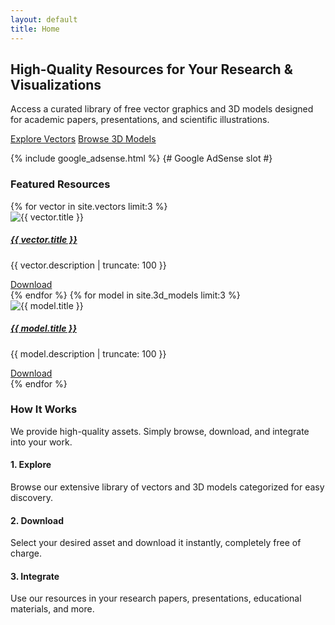 ```yaml
---
layout: default
title: Home
---
```


<section class="hero-section">
    <div class="container">
        <h2>High-Quality Resources for Your Research & Visualizations</h2>
        <p class="lead">Access a curated library of free vector graphics and 3D models designed for academic papers, presentations, and scientific illustrations.</p>
        <div class="d-grid gap-2 d-md-flex justify-content-center">
            <a href="{{ '/vectors/' | relative_url }}" class="btn btn-primary btn-lg">Explore Vectors</a>
            <a href="{{ '/3d_models/' | relative_url }}" class="btn btn-outline-light btn-lg">Browse 3D Models</a>
        </div>
    </div>
</section>

{% include google_adsense.html %} {# Google AdSense slot #}

<section class="latest-materials mb-5">
    <h3 class="mb-4 text-center">Featured Resources</h3>
    <div class="row row-cols-1 row-cols-md-3 g-4">
        {% for vector in site.vectors limit:3 %}
        <div class="col">
            <div class="card material-card h-100">
                <img src="{{ vector.thumbnail | relative_url }}" class="card-img-top" alt="{{ vector.title }}">
                <div class="card-body">
                    <h5 class="card-title"><a href="{{ vector.url | relative_url }}">{{ vector.title }}</a></h5>
                    <p class="card-text">{{ vector.description | truncate: 100 }}</p>
                    <a href="{{ vector.download_link | relative_url }}" class="btn btn-primary btn-sm mt-auto">Download</a>
                </div>
            </div>
        </div>
        {% endfor %}
        {% for model in site.3d_models limit:3 %}
        <div class="col">
            <div class="card material-card h-100">
                <img src="{{ model.thumbnail | relative_url }}" class="card-img-top" alt="{{ model.title }}">
                <div class="card-body">
                    <h5 class="card-title"><a href="{{ model.url | relative_url }}">{{ model.title }}</a></h5>
                    <p class="card-text">{{ model.description | truncate: 100 }}</p>
                    <a href="{{ model.download_link | relative_url }}" class="btn btn-primary btn-sm mt-auto">Download</a>
                </div>
            </div>
        </div>
        {% endfor %}
    </div>
</section>

<section class="how-it-works text-center my-5">
    <h3>How It Works</h3>
    <p>We provide high-quality assets. Simply browse, download, and integrate into your work.</p>
    <div class="row mt-4">
        <div class="col-md-4">
            <div class="p-3 bg-white shadow-sm rounded h-100">
                <h4>1. Explore</h4>
                <p>Browse our extensive library of vectors and 3D models categorized for easy discovery.</p>
            </div>
        </div>
        <div class="col-md-4">
            <div class="p-3 bg-white shadow-sm rounded h-100">
                <h4>2. Download</h4>
                <p>Select your desired asset and download it instantly, completely free of charge.</p>
            </div>
        </div>
        <div class="col-md-4">
            <div class="p-3 bg-white shadow-sm rounded h-100">
                <h4>3. Integrate</h4>
                <p>Use our resources in your research papers, presentations, educational materials, and more.</p>
            </div>
        </div>
    </div>
</section>